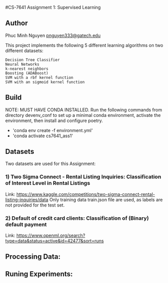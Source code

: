 #CS-7641 Assignment 1: Supervised Learning

## Author
Phuc Minh Nguyen
pnguyen333@gatech.edu


This project implements the following 5 different learning algorithms on two different datasets:

    Decision Tree Classifier
    Neural Networks
    k-nearest neighbors
    Boosting (ADABoost)
    SVM with a rbf kernel function
    SVM with an sigmoid kernel function


## Build
NOTE: MUST HAVE CONDA INSTALLED. 
Run the following commands from directory devenv_conf to set up a minimal conda environment, activate the environment, then install and configure poetry.
- 'conda env create -f environment.yml'
- 'conda activate cs7641_ass1'


## Datasets
Two datasets are used for this Assignment:

### 1) Two Sigma Connect - Rental Listing Inquiries: Classification of Interest Level in Rental Listings
Link:
https://www.kaggle.com/competitions/two-sigma-connect-rental-listing-inquiries/data
Only training data train.json file are used, as labels are not provided for the test set.


### 2) Default of credit card clients: Classification of (Binary) default payment
Link: 
https://www.openml.org/search?type=data&status=active&id=42477&sort=runs

## Processing Data: 

## Runing Experiments:

